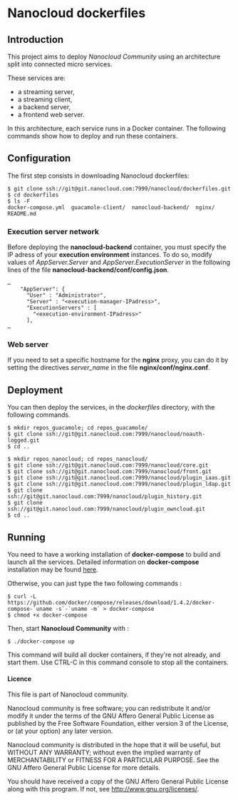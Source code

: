 # Nanocloud dockerfiles

## Introduction
This project aims to deploy *Nanocloud Community* using an architecture split into connected micro services.

These services are:

- a streaming server,
- a streaming client,
- a backend server,
- a frontend web server.

In this architecture, each service runs in a Docker container. The following commands show how to deploy and run these containers.


## Configuration

The first step consists in downloading Nanocloud dockerfiles:

```
$ git clone ssh://git@git.nanocloud.com:7999/nanocloud/dockerfiles.git
$ cd dockerfiles
$ ls -F
docker-compose.yml  guacamole-client/  nanocloud-backend/  nginx/  README.md
```

### Execution server network
Before deploying the **nanocloud-backend** container, you must specify the IP adress of your **execution environment** instances. 
To do so, modify values of *AppServer.Server* and *AppServer.ExecutionServer* in the following lines of the file **nanocloud-backend/conf/config.json**.

```
…
    "AppServer": {
      "User" : "Administrator",
      "Server" : "<execution-manager-IPadress>",
      "ExecutionServers" : [
        "<execution-environment-IPadress>"
      ],
…
```

### Web server
If you need to set a specific hostname for the **nginx** proxy, you can do it by setting the directives *server_name* in the file **nginx/conf/nginx.conf**. 


## Deployment

You can then deploy the services, in the *dockerfiles* directory, with the following commands.

```
$ mkdir repos_guacamole; cd repos_guacamole/
$ git clone ssh://git@git.nanocloud.com:7999/nanocloud/noauth-logged.git
$ cd ..
```

```
$ mkdir repos_nanocloud; cd repos_nanocloud/
$ git clone ssh://git@git.nanocloud.com:7999/nanocloud/core.git
$ git clone ssh://git@git.nanocloud.com:7999/nanocloud/front.git
$ git clone ssh://git@git.nanocloud.com:7999/nanocloud/plugin_iaas.git
$ git clone ssh://git@git.nanocloud.com:7999/nanocloud/plugin_ldap.git
$ git clone ssh://git@git.nanocloud.com:7999/nanocloud/plugin_history.git
$ git clone ssh://git@git.nanocloud.com:7999/nanocloud/plugin_owncloud.git
$ cd ..
```


## Running

You need to have a working installation of **docker-compose** to build and launch all the services.
Detailed information on **docker-compose** installation may be found <a href="https://docs.docker.com/compose/install/" target="_blank">here</a>.

Otherwise, you can just type the two following commands :

```
$ curl -L https://github.com/docker/compose/releases/download/1.4.2/docker-compose-`uname -s`-`uname -m` > docker-compose
$ chmod +x docker-compose
```

Then, start **Nanocloud Community** with :

```
$ ./docker-compose up
```

This command will build all docker containers, if they're not already, and start them. 
Use CTRL-C in this command console to stop all the containers.



#### Licence

This file is part of Nanocloud community.

Nanocloud community is free software; you can redistribute it and/or modify
it under the terms of the GNU Affero General Public License as
published by the Free Software Foundation, either version 3 of the
License, or (at your option) any later version.

Nanocloud community is distributed in the hope that it will be useful,
but WITHOUT ANY WARRANTY; without even the implied warranty of
MERCHANTABILITY or FITNESS FOR A PARTICULAR PURPOSE.  See the
GNU Affero General Public License for more details.

You should have received a copy of the GNU Affero General Public License
along with this program.  If not, see <http://www.gnu.org/licenses/>.
